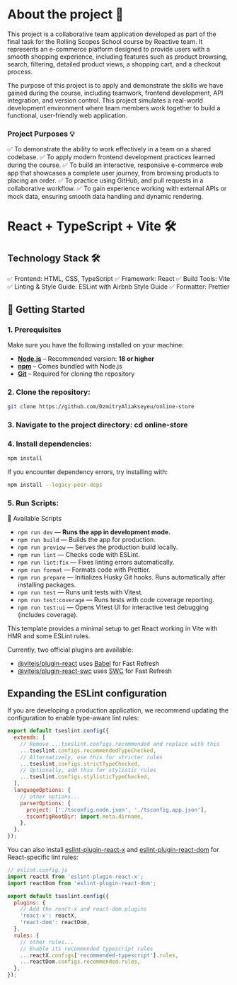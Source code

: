 # About the project 📄

This project is a collaborative team application developed as part of the final task for the Rolling Scopes School course by Reactive team. It represents an e-commerce platform designed to provide users with a smooth shopping experience, including features such as product browsing, search, filtering, detailed product views, a shopping cart, and a checkout process.

The purpose of this project is to apply and demonstrate the skills we have gained during the course, including teamwork, frontend development, API integration, and version control. This project simulates a real-world development environment where team members work together to build a functional, user-friendly web application.

### Project Purposes 💡

✅ To demonstrate the ability to work effectively in a team on a shared codebase.
✅ To apply modern frontend development practices learned during the course.
✅ To build an interactive, responsive e-commerce web app that showcases a complete user journey, from browsing products to placing an order.
✅ To practice using GitHub, and pull requests in a collaborative workflow.
✅ To gain experience working with external APIs or mock data, ensuring smooth data handling and dynamic rendering.

# React + TypeScript + Vite 🛠️

## Technology Stack 🛠️
✅ Frontend: HTML, CSS, TypeScript
✅ Framework: React
✅ Build Tools: Vite
✅ Linting & Style Guide: ESLint with Airbnb Style Guide
✅ Formatter: Prettier

## 🚀 Getting Started
### 1. Prerequisites
Make sure you have the following installed on your machine:
- **[Node.js](https://nodejs.org/)** – Recommended version: **18 or higher**
- **[npm](https://www.npmjs.com/)** – Comes bundled with Node.js
- **[Git](https://git-scm.com/)** – Required for cloning the repository

### 2. Clone the repository:
   ```bash
   git clone https://github.com/DzmitryAliakseyeu/online-store
```
### 3. Navigate to the project directory: **cd online-store**

### 4. Install dependencies:
```bash
npm install
```
If you encounter dependency errors, try installing with:
```bash
npm install --legacy-peer-deps
```

### 5. Run Scripts:
📜 Available Scripts

- `npm run dev` — **Runs the app in development mode.**
- `npm run build` — Builds the app for production.
- `npm run preview` — Serves the production build locally.
- `npm run lint` — Checks code with ESLint.
- `npm run lint:fix` — Fixes linting errors automatically.
- `npm run format` — Formats code with Prettier.
- `npm run prepare` — Initializes Husky Git hooks. Runs automatically after installing packages.
- `npm run test` — Runs unit tests with Vitest.
- `npm run test:coverage` — Runs tests with code coverage reporting.
- `npm run test:ui` — Opens Vitest UI for interactive test debugging (includes coverage).

This template provides a minimal setup to get React working in Vite with HMR and some ESLint rules.

Currently, two official plugins are available:

- [@vitejs/plugin-react](https://github.com/vitejs/vite-plugin-react/blob/main/packages/plugin-react) uses [Babel](https://babeljs.io/) for Fast Refresh
- [@vitejs/plugin-react-swc](https://github.com/vitejs/vite-plugin-react/blob/main/packages/plugin-react-swc) uses [SWC](https://swc.rs/) for Fast Refresh

## Expanding the ESLint configuration

If you are developing a production application, we recommend updating the configuration to enable type-aware lint rules:

```js
export default tseslint.config({
  extends: [
    // Remove ...tseslint.configs.recommended and replace with this
    ...tseslint.configs.recommendedTypeChecked,
    // Alternatively, use this for stricter rules
    ...tseslint.configs.strictTypeChecked,
    // Optionally, add this for stylistic rules
    ...tseslint.configs.stylisticTypeChecked,
  ],
  languageOptions: {
    // other options...
    parserOptions: {
      project: ['./tsconfig.node.json', './tsconfig.app.json'],
      tsconfigRootDir: import.meta.dirname,
    },
  },
});
```

You can also install [eslint-plugin-react-x](https://github.com/Rel1cx/eslint-react/tree/main/packages/plugins/eslint-plugin-react-x) and [eslint-plugin-react-dom](https://github.com/Rel1cx/eslint-react/tree/main/packages/plugins/eslint-plugin-react-dom) for React-specific lint rules:

```js
// eslint.config.js
import reactX from 'eslint-plugin-react-x';
import reactDom from 'eslint-plugin-react-dom';

export default tseslint.config({
  plugins: {
    // Add the react-x and react-dom plugins
    'react-x': reactX,
    'react-dom': reactDom,
  },
  rules: {
    // other rules...
    // Enable its recommended typescript rules
    ...reactX.configs['recommended-typescript'].rules,
    ...reactDom.configs.recommended.rules,
  },
});
```
